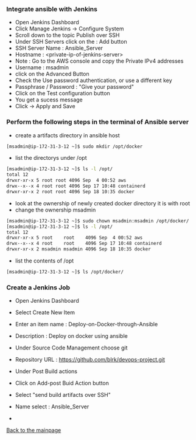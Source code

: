 ### Integrate ansible with Jenkins
* Open Jenkins Dashboard
* Click Manage Jenkins -> Configure System 
* Scroll down to the topic Publish over SSH
* Under 	SSH Servers click on the : Add button
* SSH Server Name : Ansible_Server
* Hostname : \<private-ip-of-jenkins-server\> 
* Note : Go to the AWS console and copy the Private IPv4 addresses
* Username : msadmin
* click on the Advanced Button 
* Check the Use password authentication, or use a different key
* Passphrase / Password : "Give your password"
* Click on the Test configuration button
* You get a sucess message
* Click -> Apply and Save
### Perform the following steps in the terminal of Ansible server
* create a artifacts directory in ansible host
``` bash
[msadmin@ip-172-31-3-12 ~]$ sudo mkdir /opt/docker
```
* list the directorys under /opt 
``` bash
[msadmin@ip-172-31-3-12 ~]$ ls -l /opt/
total 12
drwxr-xr-x 5 root root 4096 Sep  4 00:52 aws
drwx--x--x 4 root root 4096 Sep 17 10:48 containerd
drwxr-xr-x 2 root root 4096 Sep 18 10:35 docker
```
* look at the ownership of newly created docker directory it is with root
* change the ownership msadmin
``` bash
[msadmin@ip-172-31-3-12 ~]$ sudo chown msadmin:msadmin /opt/docker/
[msadmin@ip-172-31-3-12 ~]$ ls -l /opt/
total 12
drwxr-xr-x 5 root    root    4096 Sep  4 00:52 aws
drwx--x--x 4 root    root    4096 Sep 17 10:48 containerd
drwxr-xr-x 2 msadmin msadmin 4096 Sep 18 10:35 docker
```
* list the contents of /opt
``` bash
[msadmin@ip-172-31-3-12 ~]$ ls /opt/docker/
```

### Create a Jenkins Job
* Open Jenkins Dashboard
* Select Create New Item
* Enter an item name : Deploy-on-Docker-through-Ansible
* Description : Deploy on docker using ansible
* Under Source Code Management choose git
* Repository URL : https://github.com/blrk/devops-project.git
* Under Post Build actions 
* Click on Add-post Buid Action button
* Select "send build artifacts over SSH"
* Name select : Ansible_Server

* 




[Back to the mainpage](https://github.com/blrk/learn-devops.io/wiki)
